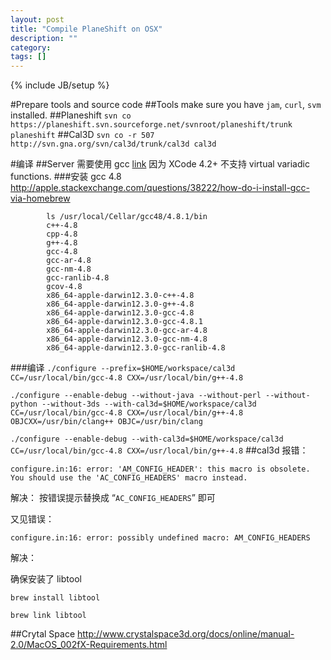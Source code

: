 ```yaml
---
layout: post
title: "Compile PlaneShift on OSX"
description: ""
category: 
tags: []
---
```

{% include JB/setup %}

#Prepare tools and source code
##Tools
make sure you have `jam`, `curl`, `svm` installed.
##Planeshift
`svn co https://planeshift.svn.sourceforge.net/svnroot/planeshift/trunk planeshift`
##Cal3D
`svn co -r 507 http://svn.gna.org/svn/cal3d/trunk/cal3d cal3d`


#编译
##Server 需要使用 gcc
[link](http://www.crystalspace3d.org/docs/online/manual-2.0/MacOS_002fX-Requirements.html)
因为 XCode 4.2+ 不支持 virtual variadic functions.
###安装 gcc 4.8
http://apple.stackexchange.com/questions/38222/how-do-i-install-gcc-via-homebrew

            ls /usr/local/Cellar/gcc48/4.8.1/bin 
            c++-4.8
            cpp-4.8
            g++-4.8
            gcc-4.8
            gcc-ar-4.8
            gcc-nm-4.8
            gcc-ranlib-4.8
            gcov-4.8
            x86_64-apple-darwin12.3.0-c++-4.8
            x86_64-apple-darwin12.3.0-g++-4.8
            x86_64-apple-darwin12.3.0-gcc-4.8
            x86_64-apple-darwin12.3.0-gcc-4.8.1
            x86_64-apple-darwin12.3.0-gcc-ar-4.8
            x86_64-apple-darwin12.3.0-gcc-nm-4.8
            x86_64-apple-darwin12.3.0-gcc-ranlib-4.8
            
###编译
`./configure --prefix=$HOME/workspace/cal3d CC=/usr/local/bin/gcc-4.8 CXX=/usr/local/bin/g++-4.8`

`./configure --enable-debug --without-java --without-perl --without-python --without-3ds --with-cal3d=$HOME/workspace/cal3d CC=/usr/local/bin/gcc-4.8 CXX=/usr/local/bin/g++-4.8 OBJCXX=/usr/bin/clang++ OBJC=/usr/bin/clang`

`./configure --enable-debug --with-cal3d=$HOME/workspace/cal3d CC=/usr/local/bin/gcc-4.8 CXX=/usr/local/bin/g++-4.8`
##cal3d
报错：

`configure.in:16: error: 'AM_CONFIG_HEADER': this macro is obsolete.
    You should use the 'AC_CONFIG_HEADERS' macro instead.`

解决：
按错误提示替换成 “`AC_CONFIG_HEADERS`” 即可

又见错误：

`configure.in:16: error: possibly undefined macro: AM_CONFIG_HEADERS`

解决：

确保安装了 libtool

`brew install libtool`

`brew link libtool`

##Crytal Space
http://www.crystalspace3d.org/docs/online/manual-2.0/MacOS_002fX-Requirements.html